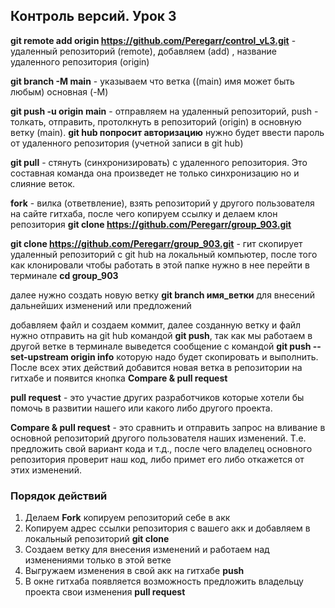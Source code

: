 ## Контроль версий. Урок 3

**git remote add origin https://github.com/Peregarr/control_vL3.git** - удаленный репозиторий (remote), добавляем (add) , название удаленного репозитория (origin)

**git branch -M main** - указываем что ветка ((main) имя может быть любым) основная (-M)

**git push -u origin main** - отправляем на удаленный репозиторий, push - толкать, отправить, протолкнуть в репозиторий (origin) в основную ветку (main). **git hub попросит авторизацию** нужно будет ввести пароль от удаленного репозитория (учетной записи в git hub)

**git pull** - стянуть (синхронизировать) с удаленного репозитория. Это составная команда она произведет не только синхронизацию но и слияние веток.

**fork** - вилка (ответвление), взять репозиторий у другого пользователя на сайте гитхаба, после чего копируем ссылку и делаем клон репозитория 
**git clone https://github.com/Peregarr/group_903.git**

**git clone https://github.com/Peregarr/group_903.git** - гит скопирует удаленный репозиторий с git hub на локальный компьютер, после того как клонировали чтобы работать в этой папке нужно в нее перейти в терминале **cd group_903**

далее нужно создать новую ветку **git branch имя_ветки** для внесений дальнейших изменений или предложений

добавляем файл и создаем коммит, далее созданную ветку и файл нужно отправить на git hub командой **git push**, так как мы работаем в другой ветке в терминале выведется сообщение с командой **git push --set-upstream origin info** которую надо будет скопировать и выполнить. После всех этих действий добавится новая ветка в репозитории на гитхабе и появится кнопка **Compare & pull request**

**pull request** - это участие других разработчиков которые хотели бы помочь в развитии нашего или какого либо другого проекта.

**Compare & pull request** - это сравнить и отправить запрос на вливание в основной репозиторий другого пользователя наших изменений. Т.е. предложить свой вариант кода и т.д., после чего владелец основного репозитория проверит наш код, либо примет его либо откажется от этих изменений.

###  Порядок действий

1. Делаем **Fork** копируем репозиторий себе в акк
2. Копируем адрес ссылки репозитория с вашего акк и добавляем в локальный репозиторий **git clone**
3. Создаем ветку для внесения изменений и работаем над изменениями только в этой ветке
4. Выгружаем изменения в свой акк на гитхабе **push**
5. В окне гитхаба появляется возможность предложить владельцу проекта свои изменения **pull request**